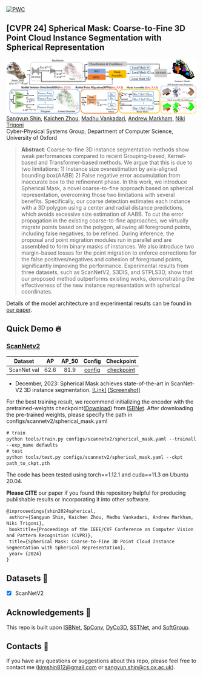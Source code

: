 [![PWC](https://img.shields.io/endpoint.svg?url=https://paperswithcode.com/badge/spherical-mask-coarse-to-fine-3d-point-cloud/3d-instance-segmentation-on-scannetv2)](https://paperswithcode.com/sota/3d-instance-segmentation-on-scannetv2?p=spherical-mask-coarse-to-fine-3d-point-cloud)

## [CVPR 24] Spherical Mask: Coarse-to-Fine 3D Point Cloud Instance Segmentation with Spherical Representation 

<a href="https://arxiv.org/abs/2312.11269"><img src=docs/sph_mask.jpeg></a>
[Sangyun Shin](https://www.cs.ox.ac.uk/people/sangyun.shin/),
[Kaichen Zhou](https://www.cs.ox.ac.uk/people/kaichen.zhou/),
[Madhu Vankadari](https://madhubabuv.github.io/),
[Andrew Markham](https://www.cs.ox.ac.uk/people/andrew.markham/),
[Niki Trigoni](https://www.cs.ox.ac.uk/people/niki.trigoni/)<br>
Cyber-Physical Systems Group, Department of Computer Science, University of Oxford
> **Abstract**: 
Coarse-to-fine 3D instance segmentation methods show weak performances compared to recent Grouping-based, Kernel-based and Transformer-based methods. We argue that this is due to two limitations: 1) Instance size overestimation by axis-aligned bounding box(AABB) 2) False negative error accumulation from inaccurate box to the refinement phase. In this work, we introduce Spherical Mask, a novel coarse-to-fine approach based on spherical representation, overcoming those two limitations with several benefits. Specifically, our coarse detection estimates each instance with a 3D polygon using a center and radial distance predictions, which avoids excessive size estimation of AABB. To cut the error propagation in the existing coarse-to-fine approaches, we virtually migrate points based on the polygon, allowing all foreground points, including false negatives, to be refined. 
During inference, the proposal and point migration modules run in parallel and are assembled to form binary masks of instances. We also introduce two margin-based losses for the point migration to enforce corrections for the false positives/negatives and cohesion of foreground points, significantly improving the performance. Experimental results from three datasets, such as ScanNetV2, S3DIS, and STPLS3D, show that our proposed method outperforms existing works, demonstrating the effectiveness of the new instance representation with spherical coordinates.


Details of the model architecture and experimental results can be found in [our paper](https://arxiv.org/abs/2312.11269).

## Quick Demo :fire:

### [ScanNetv2](https://kaldir.vc.in.tum.de/scannet_benchmark/semantic_instance_3d?metric=ap)

| Dataset | AP | AP_50 | Config | Checkpoint
|:-:|:-:|:-:|:-:|:-:|
| ScanNet val | 62.6 | 81.9 | [config](configs/scannetv2/spherical_mask.yaml) | [checkpoint](https://drive.google.com/file/d/1WJtBr3nxaCaGCA_z1_dpu9bISnPAoxoL/view?usp=drive_link) 
     
* December, 2023: Spherical Mask achieves state-of-the-art in ScanNet-V2 3D instance segmentation. [[Link]](https://kaldir.vc.in.tum.de/scannet_benchmark/semantic_instance_3d?metric=ap) [[Screenshot]](docs/leaderboard_2204.png)
  
For the best training result, we recommend initializing the encoder with the pretrained-weights checkpoint([Download](https://drive.google.com/file/d/1OeHRgkEkxvPkUOrFacmNUevrrAjHW6DA/view?usp=drive_link)) from [ISBNet](https://arxiv.org/abs/2303.00246). 
After downloading the pre-trained weights, please specify the path in configs/scannetv2/spherical_mask.yaml
```shell
# train 
python tools/train.py configs/scannetv2/spherical_mask.yaml --trainall --exp_name defaults
# test
python tools/test.py configs/scannetv2/spherical_mask.yaml --ckpt path_to_ckpt.pth
```
The code has been tested using torch==1.12.1 and cuda==11.3 on Ubuntu 20.04. 

**Please CITE** our paper if you found this repository helpful for producing publishable results or incorporating it into other software.
```bibtext
@inproceedings{shin2024spherical,
 author={Sangyun Shin, Kaichen Zhou, Madhu Vankadari, Andrew Markham, Niki Trigoni},
 booktitle={Proceedings of the IEEE/CVF Conference on Computer Vision and Pattern Recognition (CVPR)},
 title={Spherical Mask: Coarse-to-Fine 3D Point Cloud Instance Segmentation with Spherical Representation},
 year= {2024}
}
```

## Datasets :floppy_disk:

- [x] ScanNetV2

## Acknowledgements :clap:
This repo is built upon [ISBNet](https://github.com/VinAIResearch/ISBNet), [SpConv](https://github.com/traveller59/spconv), [DyCo3D](https://github.com/aim-uofa/DyCo3D), [SSTNet](https://github.com/Gorilla-Lab-SCUT/SSTNet), and [SoftGroup](https://github.com/thangvubk/SoftGroup). 

## Contacts :email:
If you have any questions or suggestions about this repo, please feel free to contact me (kimshin812@gmail.com or sangyun.shin@cs.ox.ac.uk).
